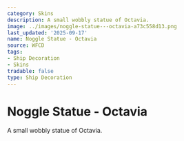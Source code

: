 ```yaml
---
category: Skins
description: A small wobbly statue of Octavia.
image: ../images/noggle-statue---octavia-a73c558d13.png
last_updated: '2025-09-17'
name: Noggle Statue - Octavia
source: WFCD
tags:
- Ship Decoration
- Skins
tradable: false
type: Ship Decoration
---
```


# Noggle Statue - Octavia

A small wobbly statue of Octavia.

